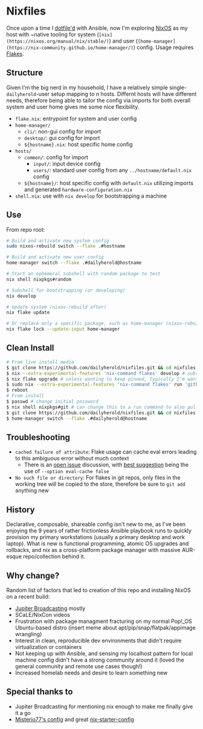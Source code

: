 # Nixfiles

Once upon a time I [dotfile'd](https://github.com/dailyherold/dotfiles) with Ansible, now I'm exploring [NixOS](https://nixos.org/learn/) as my host with ~native tooling for system (`[nix](https://nixos.org/manual/nix/stable/)`) and user (`[home-manager](https://nix-community.github.io/home-manager/)`) config. Usage requires [Flakes](https://nixos.wiki/wiki/Flakes).

## Structure

Given I'm the big nerd in my household, I have a relatively simple single-`dailyherold`-user setup mapping to _n_ hosts. Differnt hosts will have different needs, therefore being able to tailor the config via imports for both overall system and user home gives me some nice flexibility.

- `flake.nix`: entrypoint for system and user config
- `home-manager/`
  - `cli/`: non-gui config for import
  - `desktop/`: gui config for import
  - `${hostname}.nix`: host specific home config
- `hosts/`
  - `common/`: config for import
    - `input/`: input device config
    - `users/`: standard user config from any `../hostname/default.nix` config
  - `${hostname}/`: host specific config with `default.nix` utilizing imports and generated `hardware-configuration.nix`
- `shell.nix`: use with `nix develop` for bootstrapping a machine

## Use

From repo root:

```bash
# Build and activate new system config
sudo nixos-rebuild switch --flake .#hostname
```

```bash
# Build and activate new user config
home-manager switch --flake .#dailyherold@hostname
```

```bash
# Start an ephemeral subshell with random package to test
nix shell nixpkgs#random
```

```bash
# Subshell for bootstrapping (or developing)
nix develop
```

```bash
# Update system (nixos-rebuild after)
nix flake update

# Or replace only a specific package, such as home-manager (nixos-rebuild after)
nix flake lock --update-input home-manager
```

## Clean Install

```bash
# From live install media
$ git clone https://github.com/dailyherold/nixfiles.git && cd nixfiles
$ nix --extra-experimental-features 'nix-command flakes' develop # subshell with packages like home-manager (defined in shell.nix)
$ nix flake upgrade # unless wanting to keep pinned, typically I'm wanting newest packages on install though
$ sudo nix --extra-experimental-features 'nix-command flakes' run 'github:nix-community/disko#disko-install' -- --write-efi-boot-entries --flake .#nixzen --disk root /dev/nvme0n1 # from disko docs, formats disks and nix-installs
$ reboot
# From install
$ passwd # change initial password
$ nix shell nixpkgs#git # can change this to a run command to also pull repo perhaps
$ git clone https://github.com/dailyherold/nixfiles.git && cd nixfiles
$ home-manager switch --flake .#dailyherold@hostname
```

## Troubleshooting

- `cached failure of attribute`: Flake usage can cache eval errors leading to this ambiguous error without much context
  - There is an [open issue](https://github.com/NixOS/nix/issues/3872) discussion, with [best suggestion](https://github.com/NixOS/nix/issues/3872#issuecomment-1637052258) being the use of `--option eval-cache false`
- `No such file or directory`: For flakes in git repos, only files in the working tree will be copied to the store, therefore be sure to `git add` anything new

## History

Declarative, composable, shareable config isn't new to me, as I've been enjoying the 9 years of rather frictionless Ansible playbook runs to quickly provision my primary workstations (usually a primary desktop and work laptop). What is new is functional programming, atomic OS upgrades and rollbacks, and nix as a cross-platform package manager with massive AUR-esque repo/collection behind it.

## Why change?

Random list of factors that led to creation of this repo and installing NixOS on a recent build:
- [Jupiter Broadcasting](https://www.jupiterbroadcasting.com/) mostly
- SCaLE/NixCon videos
- Frustration with package managment fracturing on my normal Pop!\_OS Ubuntu-based distro (insert meme about apt/pip/snap/flatpak/appimage wrangling)
- Interest in clean, reproducible dev environments that didn't require virtualization or containers
- Not keeping up with Ansible, and sensing my localhost pattern for local machine config didn't have a strong community around it (loved the general community and remote use cases though!)
- Increased homelab needs and desire to learn something new

## Special thanks to

- Jupiter Broadcasting for mentioning nix enough to make me finally give it a go
- [Misterio77's config](https://github.com/Misterio77/nix-config) and great [nix-starter-config](https://github.com/Misterio77/nix-starter-configs)
